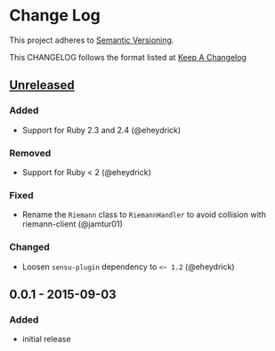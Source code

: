 # Change Log
This project adheres to [Semantic Versioning](http://semver.org/).

This CHANGELOG follows the format listed at [Keep A Changelog](http://keepachangelog.com/)

## [Unreleased]
### Added
- Support for Ruby 2.3 and 2.4 (@eheydrick)

### Removed
- Support for Ruby < 2 (@eheydrick)

### Fixed
- Rename the `Riemann` class to `RiemannHandler` to avoid collision with riemann-client (@jamtur01)

### Changed
- Loosen `sensu-plugin` dependency to `<~ 1.2` (@eheydrick)

## 0.0.1 - 2015-09-03
### Added
- initial release

[unreleased]: https://github.com/sensu-plugins/sensu-plugins-riemann/compare/0.0.1...HEAD
